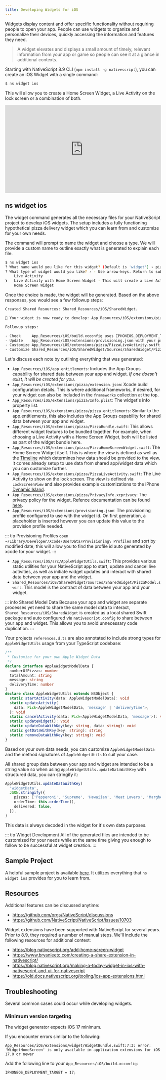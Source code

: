```yaml
---
title: Developing Widgets for iOS
---
```


[Widgets](https://developer.apple.com/design/human-interface-guidelines/widgets) display content and offer specific functionality without requiring people to open your app. People can use widgets to organize and personalize their devices, quickly accessing the information and features they need.

> A widget elevates and displays a small amount of timely, relevant information from your app or game so people can see it at a glance in additional contexts.

Starting with NativeScript 8.9 CLI (`npm install -g nativescript`), you can create an iOS Widget with a single command:

```bash
$ ns widget ios
```

This will allow you to create a Home Screen Widget, a Live Activity on the lock screen or a combination of both.

<iframe style="width: 100%; min-height: 200px; aspect-ratio: 16 / 9;" src="https://www.youtube.com/embed/PJ-GgvUcao4" title="Developing Widgets for iOS with NativeScript" frameborder="0" allow="accelerometer; autoplay; clipboard-write; encrypted-media; gyroscope; picture-in-picture; web-share" allowfullscreen></iframe>

## ns widget ios

The widget command generates all the necessary files for your NativeScript project to develop iOS widgets. The setup includes a fully functioning hypothetical pizza delivery widget which you can learn from and customize for your own needs.

The command will prompt to name the widget and choose a type. We will provide a custom name to outline exactly what is generated to explain each file.

```bash
$ ns widget ios
? What name would you like for this widget? (Default is 'widget') › pizza
? What type of widget would you like? › - Use arrow-keys. Return to submit.
    Live Activity
❯   Live Activity with Home Screen Widget - This will create a Live Activity that will display on the iOS Lock Screen with ability to also display a Home Screen Widget.
    Home Screen Widget
```

Once the choice is made, the widget will be generated. Based on the above responses, you would see a few followup steps:

```bash
Created Shared Resources: Shared_Resources/iOS/SharedWidget.

🚀 Your widget is now ready to develop: App_Resources/iOS/extensions/pizza.

Followup steps:

- Check     App_Resources/iOS/build.xcconfig uses IPHONEOS_DEPLOYMENT_TARGET=17 or higher.
- Update    App_Resources/iOS/extensions/provisioning.json with your profile id.
- Customize App_Resources/iOS/extensions/pizza/PizzaLiveActivity.swift for your display.
- Customize Shared_Resources/iOS/SharedWidget/Sources/SharedWidget/PizzaModel.swift for your data.
```

Let's discuss each note by outlining everything that was generated:

- `App_Resources/iOS/app.entitlements`: Includes the App Groups capability for shared data between your app and widget. _If one doesn't exist, it will be created for you._
- `App_Resources/iOS/extensions/pizza/extension.json`: Xcode build configuration details. This is where additional frameworks, if desired, for your widget can also be included in the `frameworks` collection at the top.
- `App_Resources/iOS/extensions/pizza/Info.plist`: The widget's info property list.
- `App_Resources/iOS/extensions/pizza/pizza.entitlements`: Similar to the app.entitlements, this also includes the App Groups capability for shared data between your app and widget.
- `App_Resources/iOS/extensions/pizza/PizzaBundle.swift`: This allows different widget features to be bundled together. For example, when choosing a Live Activity with a Home Screen Widget, both will be listed as part of the widget bundle here.
- `App_Resources/iOS/extensions/pizza/PizzaHomeScreenWidget.swift`: The Home Screen Widget itself. This is where the view is defined as well as the [Timeline](https://developer.apple.com/documentation/widgetkit/timeline) which determines how data should be provided to the view. It comes already setup to use data from shared app/widget data which you can customize further.
- `App_Resources/iOS/extensions/pizza/PizzaLiveActivity.swift`: The Live Activity to show on the lock screen. The view is defined via `LockScreenView` and also provides example customizations to the iPhone [Dynamic Island](https://support.apple.com/guide/iphone/use-the-dynamic-island-iph28f50d10d/ios).
- `App_Resources/iOS/extensions/pizza/PrivacyInfo.xcprivacy`: The privacy policy for the widget. Refence documentation can be found [here](https://developer.apple.com/documentation/bundleresources/privacy-manifest-files).
- `App_Resources/iOS/extensions/provisioning.json`: The provisioning profile configured to use with the widget id. On first generation, a placeholder is inserted however you can update this value to the provision profile needed.

::: tip Provisioning Profiles
`open ~/Library/Developer/Xcode/UserData/Provisioning\ Profiles` and sort by modified date; this will allow you to find the profile id auto generated by xcode for your widget.
:::

- `App_Resources/iOS/src/AppleWidgetUtils.swift`: This provides various static utilities for your NativeScript app to start, update and cancel live activities, as well as initiate widget updates and interact with shared data between your app and the widget.
- `Shared_Resources/iOS/SharedWidget/Sources/SharedWidget/PizzaModel.swift`: This model is the contract of data between your app and your widget.

::: info Shared Model Data
Because your app and widget are separate processes yet need to share the same model data to interact, `Shared_Resources/iOS/SharedWidget` is created as a local shared Swift package and auto configured via `nativescript.config` to share between your app and widget. This allows you to avoid unnecessary code duplication.
:::

Your projects `references.d.ts` are also annotated to include strong types for `AppleWidgetUtils` usage from your TypeScript codebase:

```ts
/**
 * Customize for your own Apple Widget Data
 */
declare interface AppleWidgetModelData {
  numberOfPizzas: number
  totalAmount: string
  message: string
  deliveryTime: number
}
declare class AppleWidgetUtils extends NSObject {
  static startActivity(data: AppleWidgetModelData): void
  static updateActivity(
    data: Pick<AppleWidgetModelData, 'message' | 'deliveryTime'>,
  ): void
  static cancelActivity(data: Pick<AppleWidgetModelData, 'message'>): void
  static updateWidget(): void
  static updateDataWithKey(key: string, data: string): void
  static getDataWithKey(key: string): string
  static removeDataWithKey(key: string): void
}
```

Based on your own data needs, you can customize `AppleWidgetModelData` and the method signatures of `AppleWidgetUtils` to suit your case.

All shared group data between your app and widget are intended to be a string value so when using `AppleWidgetUtils.updateDataWithKey` with structured data, you can stringify it:

```ts
AppleWidgetUtils.updateDataWithKey(
  'widgetData',
  JSON.stringify({
    pizzas: ['Pepperoni', 'Supreme', 'Hawaiian', 'Meat Lovers', 'Margherita'],
    orderTime: this.orderTime(),
    delivered: false,
  }),
)
```

This data is always decoded in the widget for it's own data purposes.

::: tip Widget Development
All of the generated files are intended to be customized for your needs while at the same time giving you enough to follow to be successful at widget creation.
:::

## Sample Project

A helpful sample project is available [here](https://github.com/NativeScript/widget-ios-example). It utilizes everything that `ns widget ios` provides for you to learn from.

## Resources

Additional features can be discussed anytime:

- https://github.com/orgs/NativeScript/discussions
- https://github.com/NativeScript/NativeScript/issues/10703

Widget extensions have been supported with NativeScript for several years. Prior to 8.9, they required a number of manual steps. We'll include the following resources for additional context:

- https://blog.nativescript.org/add-home-screen-widget
- https://www.bryanleetc.com/creating-a-share-extension-in-nativescript/
- https://blog.nativescript.org/making-a-today-widget-in-ios-with-nativescript-and-ui-for-nativescript
- https://old.docs.nativescript.org/tooling/ios-app-extensions.html

## Troubleshooting

Several common cases could occur while developing widgets.

### Minimum version targeting

The widget generator expects iOS 17 minimum.

If you encounter errors similar to the following:

```
App_Resources/iOS/extensions/widget/WidgetBundle.swift:7:3: error: 'WidgetHomeScreen' is only available in application extensions for iOS 17.0 or newer
```

Add the following line to your `App_Resources/iOS/build.xcconfig`:

```
IPHONEOS_DEPLOYMENT_TARGET = 17;
```
